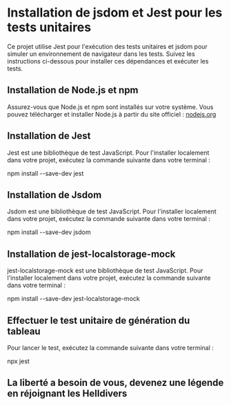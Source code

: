 # Installation de jsdom et Jest pour les tests unitaires

Ce projet utilise Jest pour l'exécution des tests unitaires et jsdom pour simuler un environnement de navigateur dans les tests. Suivez les instructions ci-dessous pour installer ces dépendances et exécuter les tests.

## Installation de Node.js et npm

Assurez-vous que Node.js et npm sont installés sur votre système. Vous pouvez télécharger et installer Node.js à partir du site officiel : [nodejs.org](https://nodejs.org/)

## Installation de Jest

Jest est une bibliothèque de test JavaScript. Pour l'installer localement dans votre projet, exécutez la commande suivante dans votre terminal :

npm install --save-dev jest

## Installation de Jsdom

Jsdom est une bibliothèque de test JavaScript. Pour l'installer localement dans votre projet, exécutez la commande suivante dans votre terminal :

npm install --save-dev jsdom

## Installation de jest-localstorage-mock

jest-localstorage-mock est une bibliothèque de test JavaScript. Pour l'installer localement dans votre projet, exécutez la commande suivante dans votre terminal :

npm install --save-dev jest-localstorage-mock


## Effectuer le test unitaire de génération du tableau

Pour lancer le test, exécutez la commande suivante dans votre terminal :

npx jest

## La liberté a besoin de vous, devenez une légende en réjoignant les Helldivers
